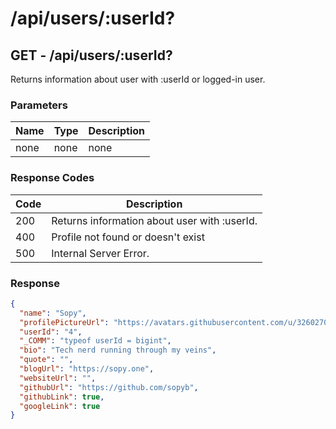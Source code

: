 # /api/users/:userId?

## GET - /api/users/:userId?

Returns information about user with :userId or logged-in user.

### Parameters

| Name | Type | Description |
|------|------|-------------|
| none | none | none        |

### Response Codes

| Code | Description                                  |
|------|----------------------------------------------|
| 200  | Returns information about user with :userId. |
| 400  | Profile not found or doesn't exist           |
| 500  | Internal Server Error.                       |

### Response

```json
{
  "name": "Sopy",
  "profilePictureUrl": "https://avatars.githubusercontent.com/u/32602702?v=4",
  "userId": "4",
  "_COMM": "typeof userId = bigint",
  "bio": "Tech nerd running through my veins",
  "quote": "",
  "blogUrl": "https://sopy.one",
  "websiteUrl": "",
  "githubUrl": "https://github.com/sopyb",
  "githubLink": true,
  "googleLink": true
}
```